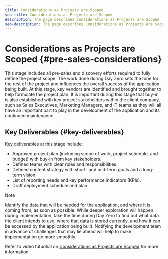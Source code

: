 ```yaml
---
title: Considerations as Projects are Scoped
seo-title: Considerations as Projects are Scoped
description: The page describes Considerations as Projects are Scoped
seo-description: The page describes Considerations as Projects are Scoped
---
```


# Considerations as Projects are Scoped {#pre-sales-considerations}

This stage includes all pre-sales and discovery efforts required to fully define the project scope. The work done during Day Zero sets the tone for the rest of the project and influences the overall success of the application being built.
At this stage, key vendors are identified and brought together to help formulate the project plan. It is important during this stage that buy-in is also established with key project stakeholders within the client company, such as Sales Executives, Marketing Managers, and IT teams as they will all have an important part to play in the development of the application and its continued maintenance.

## Key Deliverables {#key-deliverables}

Key deliverables at this stage include:

* Approved project plan (including scope of work, project schedule, and budget) with buy-in from key stakeholders.
* Defined teams with clear roles and responsibilities.
* Defined content strategy with short- and mid-term goals and a long-term vision.
* List of reporting needs and key performance indicators (KPIs).
* Draft deployment schedule and plan.

>[!NOTE]
>
>Identify the data that will be needed for the application, and where it is coming from, as soon as possible. While deeper exploration will happen during implementation, take the time during Day Zero to find out what data the client intends to use, where that data is stored currently, and how it can be accessed by the application being built. Notifying the development team in advance of challenges that may lie ahead will help to make implementation go more smoothly.

Refer to video tutuotial on [Considerations as Projects are Scoped](https://helpx.adobe.com/experience-manager/6-5/screens/using/project-considerations.html) for more information.

